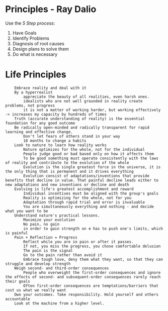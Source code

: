 # Principles - Ray Dalio

Use the *5 Step process*:

1. Have Goals
2. Identify Problems
3. Diagnosis of root causes
4. Design plans to solve them
5. Do what is necessary


# Life Principles

        Embrace reality and deal with it
        By a hyperrealist
            appreciate the beauty of all realities, even harsh ones.
            idealists who are not well grounded in reality create problems, not progress
            it is not a matter of working harder, but working effectively -> increases my capacity by hundreds of times
        Truth (accurate understanding of reality) is the essential foundation for any good outcome
        Be radically open-minded and radically transparent for rapid learning and effective change.
            Don't let fears of others stand in your way
            18 months to change a habits
        Look to nature to learn how reality works
            Nature optimizes for the whole, not for the individual
            People judge good or bad based only on how it affects them
            To be good something must operate consistently with the laws of reality and contribute to the evolution of the whole
            Evolution is the single greatest force in the universe, it is the only thing that is permanent and it drives everything
            Evolution consist of adaptations/inventions that provide benefits that decline in value. That painful decline leads either to new adaptations and new inventions or decline and death
        Evolving is life's greatest accomplishment and reward
            Individual incentives must be aligned with the group's goals
            Reality is optimizing for the whole, not for you
            Adaptation through rapid trial and error is invaluable
            You are simultaneously everything and nothing - and decide what you want to be
        Understand nature's practical lessons.
            Maximize your evolution
            No pain, no gain
            in order to gain strength on e has to push one's limits, which is painful
        Pain + Reflection = Progress
            Reflect while you are in pain or after it passes.
            If not, you miss the progress, you chose comfortable delusion
            The pain is the signal
            Go to the pain rather than avoid it
            Embrace tough love, deny them what they want, so that they can struggle and develop strength
        Weigh second- and third-order consequences
            People who overweight the first-order consequences and ignore the effects of second- and subsequent-order consequences rarely reach their goals
            Often first-order consequences are temptations/barriers that cost us what we really want
        Own your outcomes. Take responsibility. Hold yourself and others accountable
        Look at the machine from a higher level.

